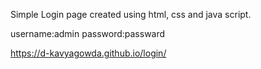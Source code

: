 Simple Login page created using html, css and java script.


username:admin
password:passward

https://d-kavyagowda.github.io/login/
